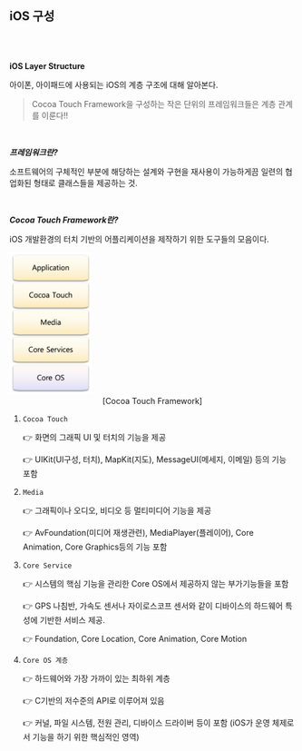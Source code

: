 ## iOS 구성

<br>

<br>

**iOS Layer Structure**

아이폰, 아이패드에 사용되는 iOS의 계층 구조에 대해 알아본다.

> Cocoa Touch Framework을 구성하는 작은 단위의 프레임워크들은 계층 관계를 이룬다!!

<br>

***프레임워크란?***

소프트웨어의 구체적인 부분에 해당하는 설계와 구현을 재사용이 가능하게끔 일련의 협업화된 형태로 클래스들을 제공하는 것.

<br>

***Cocoa Touch Framework란?***

iOS 개발환경의 터치 기반의 어플리케이션을 제작하기 위한 도구들의 모음이다. 

<img src="../images/iOSLayer.png" height="250px"/>

<center>[Cocoa Touch Framework]</Cocoa></center>

1. `Cocoa Touch` 

   👉 화면의 그래픽 UI 및 터치의 기능을 제공

   👉 UIKit(UI구성, 터치), MapKit(지도), MessageUI(메세지, 이메일) 등의 기능 포함

2. `Media` 

   👉 그래픽이나 오디오, 비디오 등 멀티미디어 기능을 제공

   👉 AvFoundation(미디어 재생관련), MediaPlayer(플레이어), Core Animation, Core Graphics등의 기능 포함

3. `Core Service`

   👉 시스템의 핵심 기능을 관리한 Core OS에서 제공하지 않는 부가기능들을 포함

   👉 GPS 나침반, 가속도 센서나 자이로스코프 센서와 같이 디바이스의 하드웨어 특성에 기반한 서비스 제공.

   👉 Foundation, Core Location, Core Animation, Core Motion

4. `Core OS 계층`

   👉 하드웨어와 가장 가까이 있는 최하위 계층

   👉 C기반의 저수준의 API로 이루어져 있음

   👉 커널, 파일 시스템, 전원 관리, 디바이스 드라이버 등이 포함 (iOS가 운영 체제로서 기능을 하기 위한 핵심적인 영역)
